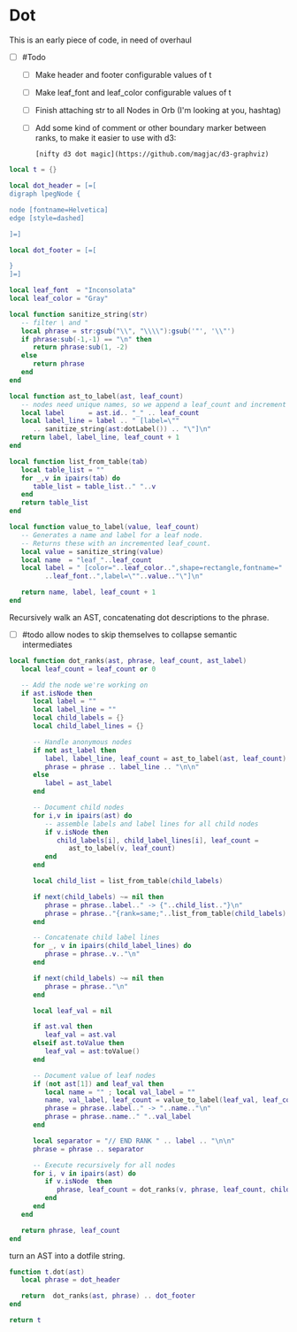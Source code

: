 # Dot

This is an early piece of code, in need of overhaul


- [ ] #Todo 


  - [ ]  Make header and footer configurable values of t


  - [ ]  Make leaf_font and leaf_color configurable values of t


  - [ ]  Finish attaching str to all Nodes in Orb (I'm looking at you,
         hashtag)


  - [ ]  Add some kind of comment or other boundary marker between ranks,
         to make it easier to use with d3:


         [nifty d3 dot magic](https://github.com/magjac/d3-graphviz)

```lua
local t = {}

local dot_header = [=[
digraph lpegNode {

node [fontname=Helvetica]
edge [style=dashed]

]=]

local dot_footer = [=[

}
]=]

local leaf_font  = "Inconsolata"
local leaf_color = "Gray"

local function sanitize_string(str)
   -- filter \ and "
   local phrase = str:gsub("\\", "\\\\"):gsub('"', '\\"')
   if phrase:sub(-1,-1) == "\n" then
      return phrase:sub(1, -2)
   else
      return phrase
   end
end

local function ast_to_label(ast, leaf_count)
   -- nodes need unique names, so we append a leaf_count and increment it
   local label      = ast.id.. "_" .. leaf_count 
   local label_line = label .. " [label=\""
      .. sanitize_string(ast:dotLabel()) .. "\"]\n"
   return label, label_line, leaf_count + 1
end

local function list_from_table(tab)
   local table_list = ""
   for _,v in ipairs(tab) do
      table_list = table_list.." "..v
   end
   return table_list
end

local function value_to_label(value, leaf_count)
   -- Generates a name and label for a leaf node.
   -- Returns these with an incremented leaf_count.
   local value = sanitize_string(value)
   local name  = "leaf_"..leaf_count
   local label = " [color="..leaf_color..",shape=rectangle,fontname="
         ..leaf_font..",label=\""..value.."\"]\n"

   return name, label, leaf_count + 1
end
```

 Recursively walk an AST, concatenating dot descriptions
 to the phrase. 


 - [ ] #todo allow nodes to skip themselves to collapse
             semantic intermediates

```lua
local function dot_ranks(ast, phrase, leaf_count, ast_label)
   local leaf_count = leaf_count or 0

   -- Add the node we're working on
   if ast.isNode then
      local label = ""
      local label_line = ""
      local child_labels = {}
      local child_label_lines = {}

      -- Handle anonymous nodes
      if not ast_label then
         label, label_line, leaf_count = ast_to_label(ast, leaf_count)
         phrase = phrase .. label_line .. "\n\n"
      else 
         label = ast_label 
      end

      -- Document child nodes
      for i,v in ipairs(ast) do
         -- assemble labels and label lines for all child nodes
         if v.isNode then
            child_labels[i], child_label_lines[i], leaf_count = 
               ast_to_label(v, leaf_count)
         end
      end

      local child_list = list_from_table(child_labels)

      if next(child_labels) ~= nil then
         phrase = phrase..label.." -> {"..child_list.."}\n"
         phrase = phrase.."{rank=same;"..list_from_table(child_labels).."}\n\n"
      end

      -- Concatenate child label lines
      for _, v in ipairs(child_label_lines) do
         phrase = phrase..v.."\n"
      end

      if next(child_labels) ~= nil then
         phrase = phrase.."\n"
      end

      local leaf_val = nil

      if ast.val then
         leaf_val = ast.val
      elseif ast.toValue then
         leaf_val = ast:toValue()
      end

      -- Document value of leaf nodes
      if (not ast[1]) and leaf_val then
         local name = "" ; local val_label = ""
         name, val_label, leaf_count = value_to_label(leaf_val, leaf_count)
         phrase = phrase..label.." -> "..name.."\n"
         phrase = phrase..name.." "..val_label
      end

      local separator = "// END RANK " .. label .. "\n\n"
      phrase = phrase .. separator

      -- Execute recursively for all nodes
      for i, v in ipairs(ast) do
         if v.isNode  then
            phrase, leaf_count = dot_ranks(v, phrase, leaf_count, child_labels[i])
         end
      end
   end

   return phrase, leaf_count
end
```

 turn an AST into a dotfile string. 

```lua
function t.dot(ast)
   local phrase = dot_header

   return  dot_ranks(ast, phrase) .. dot_footer
end

return t
```
